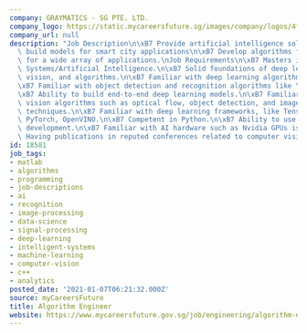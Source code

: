 ```yaml
---
company: GRAYMATICS - SG PTE. LTD.
company_logo: https://static.mycareersfuture.sg/images/company/logos/4fbe7f588ab5750de5294e964795048a/graymatics-sg.png
company_url: null
description: "Job Description\n\xB7 Provide artificial intelligence solutions and\
  \ build models for smart city applications\n\xB7 Develop algorithms for video analytics\
  \ for a wide array of applications.\nJob Requirements\n\xB7 Masters in Data Science/Intelligent\
  \ Systems/Artificial Intelligence.\n\xB7 Solid foundations of deep learning, computer\
  \ vision, and algorithms.\n\xB7 Familiar with deep learning algorithms like DNN/CNN/RNN/LSTM.\n\
  \xB7 Familiar with object detection and recognition algorithms like YOLO, MobileNet.\n\
  \xB7 Ability to build end-to-end deep learning models.\n\xB7 Familiar with computer\
  \ vision algorithms such as optical flow, object detection, and image processing\
  \ techniques.\n\xB7 Familiar with deep learning frameworks, like TensorFlow, Keras,\
  \ PyTorch, OpenVINO.\n\xB7 Competent in Python.\n\xB7 Ability to use Linux/AWS for\
  \ development.\n\xB7 Familiar with AI hardware such as Nvidia GPUs is a plus.\n\xB7\
  \ Having publications in reputed conferences related to computer vision is a plus."
id: 18581
job_tags:
- matlab
- algorithms
- programming
- job-descriptions
- ai
- recognition
- image-processing
- data-science
- signal-processing
- deep-learning
- intelligent-systems
- machine-learning
- computer-vision
- c++
- analytics
posted_date: '2021-01-07T06:21:32.000Z'
source: myCareersFuture
title: Algorithm Engineer
website: https://www.mycareersfuture.gov.sg/job/engineering/algorithm-engineer-graymatics-sg-31eeb6d6dec806ef8398e15eb1fd4f77
---
```

